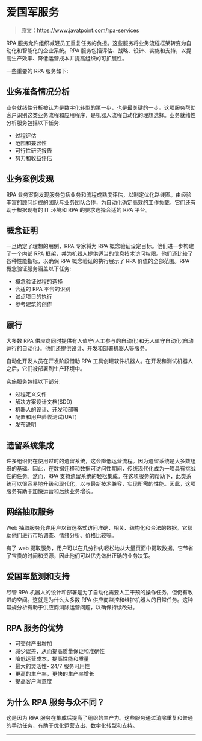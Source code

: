 # 爱国军服务

> 原文：<https://www.javatpoint.com/rpa-services>

RPA 服务允许组织减轻员工重复任务的负担。这些服务将业务流程框架转变为自动化和智能化的企业系统。RPA 服务包括评估、战略、设计、实施和支持，以提高生产效率、降低运营成本并提高组织的可扩展性。

一些重要的 RPA 服务如下:

## 业务准备情况分析

业务就绪性分析被认为是数字化转型的第一步，也是最关键的一步。这项服务帮助客户识别这类业务流程和应用程序，是机器人流程自动化的理想选择。业务就绪性分析服务包括以下任务:

*   过程评估
*   范围和兼容性
*   可行性研究报告
*   努力和收益评估

## 业务案例发现

RPA 业务案例发现服务包括业务和流程成熟度评估，以制定优化路线图。由经验丰富的顾问组成的团队与业务团队合作，为自动化确定高效的工作负载。它们还有助于根据现有的 IT 环境和 RPA 的要求选择合适的 RPA 平台。

## 概念证明

一旦确定了理想的用例，RPA 专家将为 RPA 概念验证设定目标。他们进一步构建了一个内部 RPA 框架，并为机器人提供适当的信息技术访问权限。他们还比较了各种性能指标，以确保 RPA 概念验证的执行展示了 RPA 价值的全部范围。RPA 概念验证服务涵盖以下任务:

*   概念验证过程的选择
*   合适的 RPA 平台的识别
*   试点项目的执行
*   参考建筑的创作

## 履行

大多数 RPA 供应商同时提供有人值守(人工参与的自动化)和无人值守自动化(自动运行的自动化)。他们还提供设计、开发和部署机器人等服务。

自动化开发人员在开发阶段借助 RPA 工具创建软件机器人。在开发和测试机器人之后，它们被部署到生产环境中。

实施服务包括以下部分:

*   过程定义文件
*   解决方案设计文档(SDD)
*   机器人的设计、开发和部署
*   配置和用户验收测试(UAT)
*   发布说明

## 遗留系统集成

许多组织仍在使用过时的遗留系统，这会降低运营流程。因为遗留系统是大多数组织的基础。因此，在数据迁移和数据可访问性期间，传统现代化成为一项具有挑战性的任务。然而，RPA 支持遗留系统的轻松集成。在这项服务的帮助下，此类系统可以很容易地升级和现代化，以与最新技术兼容，实现所需的性能。因此，这项服务有助于加快运营和后续业务增长。

## 网络抽取服务

Web 抽取服务允许用户以首选格式访问准确、相关、结构化和合法的数据。它帮助他们进行市场调查、情绪分析、价格比较等。

有了 web 提取服务，用户可以在几分钟内轻松地从大量页面中提取数据。它节省了宝贵的时间和资源，因此他们可以优先做出正确的业务决策。

## 爱国军监测和支持

尽管 RPA 机器人的设计和部署是为了自动化需要人工干预的操作任务，但仍有改进的空间。这就是为什么大多数 RPA 供应商监控和维护机器人的日常任务。这种常规分析有助于供应商消除运营问题，以确保持续改进。

## RPA 服务的优势

*   可交付产出增加
*   减少误差，从而提高质量保证和准确性
*   降低运营成本，提高性能和质量
*   最大的灵活性- 24/7 服务可用性
*   更高的生产率，更快的生产率增长
*   提高客户满意度

## 为什么 RPA 服务与众不同？

这是因为 RPA 服务在集成后提高了组织的生产力。这些服务通过消除重复和普通的手动任务，有助于优化运营支出、数字化转型和支持。

* * *